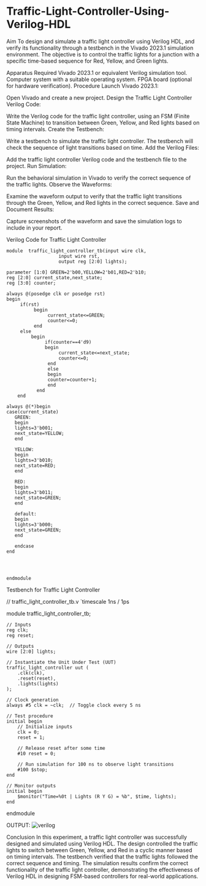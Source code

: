# Traffic-Light-Controller-Using-Verilog-HDL
Aim
To design and simulate a traffic light controller using Verilog HDL, and verify its functionality through a testbench in the Vivado 2023.1 simulation environment. The objective is to control the traffic lights for a junction with a specific time-based sequence for Red, Yellow, and Green lights.

Apparatus Required
Vivado 2023.1 or equivalent Verilog simulation tool.
Computer system with a suitable operating system.
FPGA board (optional for hardware verification).
Procedure
Launch Vivado 2023.1:

Open Vivado and create a new project.
Design the Traffic Light Controller Verilog Code:

Write the Verilog code for the traffic light controller, using an FSM (Finite State Machine) to transition between Green, Yellow, and Red lights based on timing intervals.
Create the Testbench:

Write a testbench to simulate the traffic light controller. The testbench will check the sequence of light transitions based on time.
Add the Verilog Files:

Add the traffic light controller Verilog code and the testbench file to the project.
Run Simulation:

Run the behavioral simulation in Vivado to verify the correct sequence of the traffic lights.
Observe the Waveforms:

Examine the waveform output to verify that the traffic light transitions through the Green, Yellow, and Red lights in the correct sequence.
Save and Document Results:

Capture screenshots of the waveform and save the simulation logs to include in your report.

Verilog Code for Traffic Light Controller
```
module  traffic_light_controller_tb(input wire clk,
                   input wire rst,
                   output reg [2:0] lights);
                   
parameter [1:0] GREEN=2'b00,YELLOW=2'b01,RED=2'b10;
reg [2:0] current_state,next_state;
reg [3:0] counter;

always @(posedge clk or posedge rst)
begin 
     if(rst)
          begin
               current_state<=GREEN;
               counter<=0;
          end
     else
         begin
              if(counter==4'd9)
              begin
                   current_state<=next_state;
                   counter<=0;
               end
               else
               begin 
               counter=counter+1;
               end
           end
    end
    
always @(*)begin
case(current_state)
   GREEN:
   begin
   lights=3'b001;
   next_state=YELLOW;
   end 
   
   YELLOW:
   begin
   lights=3'b010;
   next_state=RED;
   end
   
   RED:
   begin
   lights=3'b011;
   next_state=GREEN;
   end
   
   default:
   begin
   lights=3'b000;
   next_state=GREEN;
   end
   
   endcase
end
       

     
                
endmodule
```

Testbench for Traffic Light Controller

// traffic_light_controller_tb.v
`timescale 1ns / 1ps

module traffic_light_controller_tb;

    // Inputs
    reg clk;
    reg reset;

    // Outputs
    wire [2:0] lights;

    // Instantiate the Unit Under Test (UUT)
    traffic_light_controller uut (
        .clk(clk),
        .reset(reset),
        .lights(lights)
    );

    // Clock generation
    always #5 clk = ~clk;  // Toggle clock every 5 ns

    // Test procedure
    initial begin
        // Initialize inputs
        clk = 0;
        reset = 1;

        // Release reset after some time
        #10 reset = 0;

        // Run simulation for 100 ns to observe light transitions
        #100 $stop;
    end

    // Monitor outputs
    initial begin
        $monitor("Time=%0t | Lights (R Y G) = %b", $time, lights);
    end

endmodule

OUTPUT:
![verilog](https://github.com/user-attachments/assets/16fc3d37-3ee4-449b-8d0f-d6ba8e44cc7d)



Conclusion
In this experiment, a traffic light controller was successfully designed and simulated using Verilog HDL. The design controlled the traffic lights to switch between Green, Yellow, and Red in a cyclic manner based on timing intervals. The testbench verified that the traffic lights followed the correct sequence and timing. The simulation results confirm the correct functionality of the traffic light controller, demonstrating the effectiveness of Verilog HDL in designing FSM-based controllers for real-world applications.
